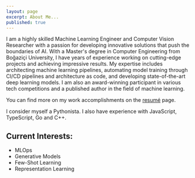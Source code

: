```yaml
---
layout: page
excerpt: About Me...
published: true
---
```

I am a highly skilled Machine Learning Engineer and Computer Vision Researcher with a passion for developing innovative solutions that push the boundaries of AI. With a Master's degree in Computer Engineering from Boğaziçi University, I have years of experience working on cutting-edge projects and achieving impressive results. My expertise includes architecting machine learning pipelines, automating model training through CI/CD pipelines and architecture as code, and developing state-of-the-art deep learning models. I am also an award-winning participant in various tech competitions and a published author in the field of machine learning.

You can find more on my work accomplishments on the [resumé](https://tunahansalih.github.io/resume/) page.

I consider myself a Pythonista. I also have experience with JavaScript, TypeScript, Go and C++.


## Current Interests:
- MLOps
- Generative Models
- Few-Shot Learning
- Representation Learning